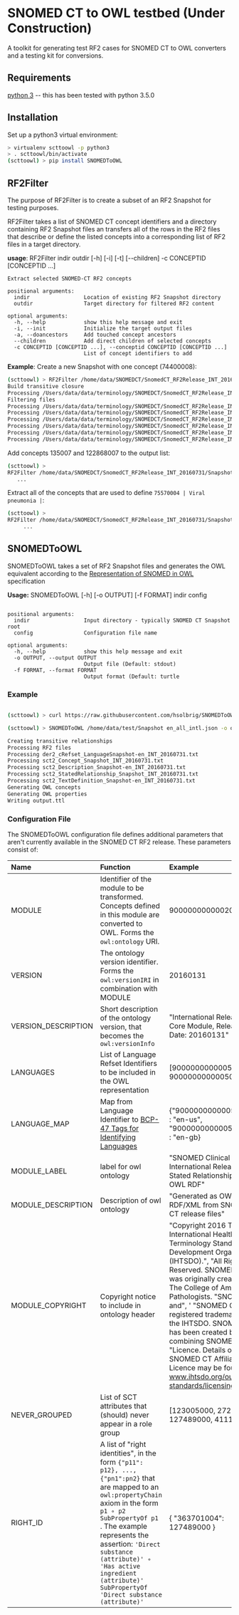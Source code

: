 # SNOMED CT to OWL testbed  (Under Construction)

A toolkit for generating test RF2  cases for SNOMED CT to OWL  converters and a testing kit for conversions.

## Requirements
[python 3](https://www.python.org/) -- this has been tested with python 3.5.0

## Installation
Set up a python3 virtual environment:

```bash
> virtualenv scttoowl -p python3
> . scttoowl/bin/activate
(scttoowl) > pip install SNOMEDToOWL
```

## RF2Filter
The purpose of RF2Filter is to create a subset of an RF2 Snapshot for testing purposes.

RF2Filter takes a list of SNOMED CT concept identifiers and a directory containing RF2 Snapshot files an transfers all of the rows in the RF2 files that describe or define the listed concepts into a corresponding list of RF2 files in a target directory.


**usage**: RF2Filter indir outdir  [-h] [-i] [-t] [--children] -c CONCEPTID [CONCEPTID ...] 

```text
Extract selected SNOMED-CT RF2 concepts

positional arguments:
  indir                 Location of existing RF2 Snapshot directory
  outdir                Target directory for filtered RF2 content

optional arguments:
  -h, --help            show this help message and exit
  -i, --init            Initialize the target output files
  -a, --doancestors     Add touched concept ancestors
  --children            Add direct children of selected concepts
  -c CONCEPTID [CONCEPTID ...], --conceptid CONCEPTID [CONCEPTID ...]
                        List of concept identifiers to add
```

**Example**:
Create a new Snapshot with one concept (74400008):

```bash
(scttoowl) > RF2Filter /home/data/SNOMEDCT/SnomedCT_RF2Release_INT_20160731/Snapshot /home/data/test/Snapshot -i -c 74400008
Build transitive closure
Processing /Users/data/data/terminology/SNOMEDCT/SnomedCT_RF2Release_INT_20160731/Snapshot/Terminology/sct2_Relationship_Snapshot_INT_20160731.txt
Filtering files
Processing /Users/data/data/terminology/SNOMEDCT/SnomedCT_RF2Release_INT_20160731/Snapshot/Terminology/sct2_Relationship_Snapshot_INT_20160731.txt
Processing /Users/data/data/terminology/SNOMEDCT/SnomedCT_RF2Release_INT_20160731/Snapshot/Terminology/sct2_StatedRelationship_Snapshot_INT_20160731.txt
Processing /Users/data/data/terminology/SNOMEDCT/SnomedCT_RF2Release_INT_20160731/Snapshot/Terminology/sct2_Concept_Snapshot_INT_20160731.txt
Processing /Users/data/data/terminology/SNOMEDCT/SnomedCT_RF2Release_INT_20160731/Snapshot/Terminology/sct2_Description_Snapshot-en_INT_20160731.txt
Processing /Users/data/data/terminology/SNOMEDCT/SnomedCT_RF2Release_INT_20160731/Snapshot/Terminology/sct2_TextDefinition_Snapshot-en_INT_20160731.txt
Processing /Users/data/data/terminology/SNOMEDCT/SnomedCT_RF2Release_INT_20160731/Snapshot/Refset/Language/der2_cRefset_LanguageSnapshot-en_INT_20160731.txt
```

Add concepts 135007 and 122868007 to the output list:

```bash
(scttoowl) >
RF2Filter /home/data/SNOMEDCT/SnomedCT_RF2Release_INT_20160731/Snapshot /home/data/test/Snapshot -c 135007 122868007
   ...
```

Extract all of the concepts that are used to define `75570004 | Viral pneumonia |`:

```bash
(scttoowl) >
RF2Filter /home/data/SNOMEDCT/SnomedCT_RF2Release_INT_20160731/Snapshot /home/data/test/vp -a -i -c 75570004 --children
     ...
``` 

## SNOMEDToOWL
SNOMEDToOWL takes a set of RF2 Snapshot files and generates the OWL equivalent according to the <u>Representation of SNOMED in OWL</u>  specification

**Usage:** SNOMEDToOWL [-h] [-o OUTPUT] [-f FORMAT] indir config

```text

positional arguments:
  indir                 Input directory - typically SNOMED CT Snapshot root
  config                Configuration file name

optional arguments:
  -h, --help            show this help message and exit
  -o OUTPUT, --output OUTPUT
                        Output file (Default: stdout)
  -f FORMAT, --format FORMAT
                        Output format (Default: turtle
```

### Example

```bash

(scttoowl) > curl https://raw.githubusercontent.com/hsolbrig/SNOMEDToOWL/master/test/conf/en_all_intl.json > en_all_intl.json

(scttoowl) > SNOMEDToOWL /home/data/test/Snapshot en_all_intl.json -o output.ttl

Creating transitive relationships
Processing RF2 files
Processing der2_cRefset_LanguageSnapshot-en_INT_20160731.txt
Processing sct2_Concept_Snapshot_INT_20160731.txt
Processing sct2_Description_Snapshot-en_INT_20160731.txt
Processing sct2_StatedRelationship_Snapshot_INT_20160731.txt
Processing sct2_TextDefinition_Snapshot-en_INT_20160731.txt
Generating OWL concepts
Generating OWL properties
Writing output.ttl
```
### Configuration File

The SNOMEDToOWL configuration file defines additional parameters that aren't currently available in the SNOMED CT RF2 release.  These parameters consist of:

| **Name** | **Function** | **Example** |
|:----|:--------|:-------|
|  MODULE    | Identifier of the module to be transformed. Concepts defined in this module are converted to OWL.  Forms the `owl:ontology` URI.   | 900000000000207008  |
| VERSION    |  The ontology version identifier. Forms the `owl:versionIRI` in combination with MODULE  |         20160131 |
| VERSION_DESCRIPTION   |   Short description of the ontology  version, that becomes the `owl:versionInfo`    |  "International Release, Core Module, Release Date: 20160131" |
| LANGUAGES | List of Language Refset Identifiers to be included in the OWL representation | [900000000000509007, 900000000000508004] |
| LANGUAGE_MAP | Map from Language Identifier to [BCP-47 Tags for Identifying Languages](https://tools.ietf.org/html/bcp47) | {"900000000000509007" : "en-us",  "900000000000508004" : "en-gb} |
| MODULE_LABEL | label for owl ontology | "SNOMED Clinical Terms, International Release, Stated Relationships in OWL RDF" |
| MODULE_DESCRIPTION | Description of owl ontology |  "Generated as OWL RDF/XML from SNOMED CT release files" |
| MODULE_COPYRIGHT | Copyright notice to include in ontology header | "Copyright 2016 The International Health Terminology Standards Development Organisation (IHTSDO).", "All Rights Reserved. SNOMED CT was originally created by The College of American Pathologists. \"SNOMED\" and", ' "SNOMED CT" are registered trademarks of the IHTSDO.  SNOMED CT has been created by combining SNOMED RT', ... "Licence. Details of the SNOMED CT Affiliate Licence may be found at www.ihtsdo.org/our-standards/licensing/" |
| NEVER_GROUPED | List of SCT attributes that (should) never appear in a role group | [123005000, 272741003, 127489000, 411116001] |
| RIGHT_ID | A list of "right identities", in the form `{"p11": p12}, ..., {"pn1":pn2}` that are mapped to an `owl:propertyChain` axiom in the form `p1 ∘ p2 SubPropertyOf p1`  .  The example represents the assertion: `'Direct substance (attribute)' ∘ 'Has active ingredient (attribute)' SubPropertyOf 'Direct substance (attribute)'` | { "363701004": 127489000 } |

